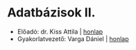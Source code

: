 # Adatbázisok II.

- Előadó: dr. Kiss Attila | [honlap](https://people.inf.elte.hu/kiss/) 
- Gyakorlatvezető: Varga Dániel | [honlap](https://vargadaniel.web.elte.hu/)

